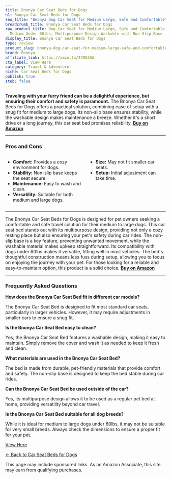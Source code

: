 ```yaml
---
title: Bnonya Car Seat Beds for Dogs
h1: Bnonya Car Seat Beds for Dogs
seo_title: "Bnonya Dog Car Seat for Medium Large, Safe and Comfortable\u2026"
breadcrumb_title: Bnonya Car Seat Beds for Dogs
raw_product_title: Dog Car Seat for Medium Large, Safe and Comfortable Dog Car Bed
  Medium Under 60lbs, Multipurpose Design Washable with Non-Slip Base
display_title: Bnonya Car Seat Beds for Dogs
type: review
product_slug: bnonya-dog-car-seat-for-medium-large-safe-and-comfortable-dog-car-bed-m-18e6598f
brand: Bnonya
affiliate_link: https://amzn.to/478835A
cta_label: View Here
category: Travel & Adventure
niche: Car Seat Beds for Dogs
publish: true
stub: false
---
```


<div id="intro" class="full-width">
  <p><strong>Traveling with your furry friend can be a delightful experience, but ensuring their comfort and safety is paramount.</strong> The Bnonya Car Seat Beds for Dogs offers a practical solution, combining ease of setup with a snug fit for medium to large dogs. Its non-slip base ensures stability, while the washable design makes maintenance a breeze. Whether it's a short drive or a long journey, this car seat bed promises reliability. <a href="https://amzn.to/478835A" rel="nofollow sponsored noopener" target="_blank"><strong>Buy on Amazon</strong></a></p>
</div>

<hr />
<h3 id="pros-cons">Pros and Cons</h3>
<div class="pc-grid" style="display:grid;grid-template-columns:1fr 1fr;gap:16px;">
  <ul>
    <li><strong>Comfort:</strong> Provides a cozy environment for dogs.</li>
    <li><strong>Stability:</strong> Non-slip base keeps the seat secure.</li>
    <li><strong>Maintenance:</strong> Easy to wash and clean.</li>
    <li><strong>Versatility:</strong> Suitable for both medium and large dogs.</li>
  </ul>
  <ul>
    <li><strong>Size:</strong> May not fit smaller car seats.</li>
    <li><strong>Setup:</strong> Initial adjustment can take time.</li>
  </ul>
</div>
<hr />

<div class="full-width">
  <p>The Bnonya Car Seat Beds for Dogs is designed for pet owners seeking a comfortable and safe travel solution for their medium to large dogs. This car seat bed stands out with its multipurpose design, providing not only a cozy resting place but also ensuring your pet's safety during car rides. The non-slip base is a key feature, preventing unwanted movement, while the washable material makes upkeep straightforward. Its compatibility with dogs under 60lbs makes it versatile, fitting well in most vehicles. The bed's thoughtful construction means less fuss during setup, allowing you to focus on enjoying the journey with your pet. For those looking for a reliable and easy-to-maintain option, this product is a solid choice. <a href="https://amzn.to/478835A" rel="nofollow sponsored noopener" target="_blank"><strong>Buy on Amazon</strong></a></p>
</div>

<hr />
<h3 id="faqs">Frequently Asked Questions</h3>

<p><strong>How does the Bnonya Car Seat Bed fit in different car models?</strong></p>
<p>The Bnonya Car Seat Bed is designed to fit most standard car seats, particularly in larger vehicles. However, it may require adjustments in smaller cars to ensure a snug fit.</p>

<p><strong>Is the Bnonya Car Seat Bed easy to clean?</strong></p>
<p>Yes, the Bnonya Car Seat Bed features a washable design, making it easy to maintain. Simply remove the cover and wash it as needed to keep it fresh and clean.</p>

<p><strong>What materials are used in the Bnonya Car Seat Bed?</strong></p>
<p>The bed is made from durable, pet-friendly materials that provide comfort and safety. The non-slip base is designed to keep the bed stable during car rides.</p>

<p><strong>Can the Bnonya Car Seat Bed be used outside of the car?</strong></p>
<p>Yes, its multipurpose design allows it to be used as a regular pet bed at home, providing versatility beyond car travel.</p>

<p><strong>Is the Bnonya Car Seat Bed suitable for all dog breeds?</strong></p>
<p>While it is ideal for medium to large dogs under 60lbs, it may not be suitable for very small breeds. Always check the dimensions to ensure a proper fit for your pet.</p>
<p><a class="btn" href="https://amzn.to/478835A" target="_blank" rel="nofollow sponsored noopener">View Here</a></p>
<p><a href="/roundups/travel-adventure/car-seat-beds-for-dogs/">← Back to Car Seat Beds for Dogs</a></p>
<aside class="disclosure">This page may include sponsored links. As an Amazon Associate, this site may earn from qualifying purchases.</aside>
